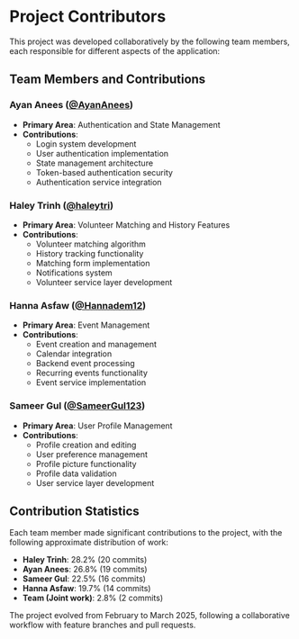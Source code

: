 # Project Contributors

This project was developed collaboratively by the following team members, each responsible for different aspects of the application:

## Team Members and Contributions

### Ayan Anees ([@AyanAnees](https://github.com/AyanAnees))
- **Primary Area**: Authentication and State Management
- **Contributions**:
  - Login system development
  - User authentication implementation
  - State management architecture
  - Token-based authentication security
  - Authentication service integration

### Haley Trinh ([@haleytri](https://github.com/haleytri))
- **Primary Area**: Volunteer Matching and History Features
- **Contributions**:
  - Volunteer matching algorithm
  - History tracking functionality
  - Matching form implementation
  - Notifications system
  - Volunteer service layer development

### Hanna Asfaw ([@Hannadem12](https://github.com/Hannadem12))
- **Primary Area**: Event Management
- **Contributions**:
  - Event creation and management
  - Calendar integration
  - Backend event processing
  - Recurring events functionality
  - Event service implementation

### Sameer Gul ([@SameerGul123](https://github.com/SameerGul123))
- **Primary Area**: User Profile Management
- **Contributions**:
  - Profile creation and editing
  - User preference management
  - Profile picture functionality
  - Profile data validation
  - User service layer development

## Contribution Statistics

Each team member made significant contributions to the project, with the following approximate distribution of work:

- **Haley Trinh**: 28.2% (20 commits)
- **Ayan Anees**: 26.8% (19 commits)
- **Sameer Gul**: 22.5% (16 commits)
- **Hanna Asfaw**: 19.7% (14 commits)
- **Team (Joint work)**: 2.8% (2 commits)

The project evolved from February to March 2025, following a collaborative workflow with feature branches and pull requests.
